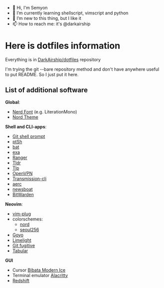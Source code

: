 - 👋 Hi, I'm Semyon
- 🌱 I’m currently learning shellscript, vimscript and python
- 💞️ I’m new to this thing, but I like it
- 📫 How to reach me: it's @darkairship

# Here is dotfiles information

Everything is in [DarkAirship/dotfiles](https://github.com/DarkAirship/dotfiles) repository

I'm trying the git --bare repository method and don't have anywhere useful to put README. So I just put it here.

## List of additional software

**Global**:
- [Nerd Font](https://www.nerdfonts.com/font-downloads) (e.g. LiterationMono)
- [Nord Theme](https://www.nordtheme.com/ports)

**Shell and CLI-apps**:
- [Git shell prompt](https://github.com/git/git/blob/master/contrib/completion/git-prompt.sh)
- [ptSh](https://github.com/jszczerbinsky/ptSh)
- [bat](https://github.com/sharkdp/bat)
- [exa](https://the.exa.website/)
- [Ranger](https://github.com/ranger/ranger)
- [Tldr](https://github.com/tldr-pages/tldr)
- [Tlp](https://linrunner.de/tlp/index.html)
- [OpenVPN](https://github.com/OpenVPN/openvpn)
- [Transmission-cli](https://transmissionbt.com/)
- [aerc](https://aerc-mail.org/)
- [newsboat](https://newsboat.org/)
- [BitWarden](https://bitwarden.com/help/article/cli/)


**Neovim**:
- [vim-plug](https://github.com/junegunn/vim-plug)
- colorschemes:
    - [nord](https://github.com/arcticicestudio/nord-vim)
    - [seoul256](https://github.com/junegunn/seoul256.vim)
- [Goyo](https://github.com/junegunn/goyo.vim)
- [Limelight](https://github.com/junegunn/limelight.vim)
- [Git fugitive](https://github.com/tpope/vim-fugitive)
- [Tabular](https://github.com/godlygeek/tabular)

**GUI**
- Cursor [Bibata Modern Ice](https://github.com/ful1e5/Bibata_Cursor)
- Terminal emulator [Alacritty](https://github.com/alacritty/alacritty)
- [Redshift](http://jonls.dk/redshift/)
